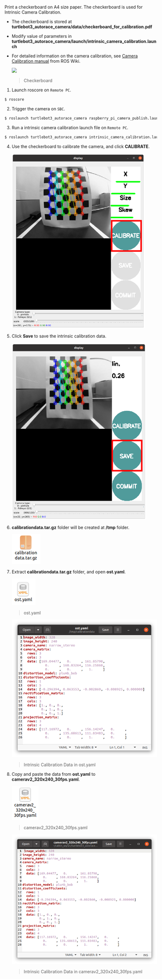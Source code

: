 <!-- ### [Intrinsic Camera Calibration](#intrinsic-camera-calibration) -->

Print a checkerboard on A4 size paper. The checkerboard is used for Intrinsic Camera Calibration.

- The checkerboard is stored at **turtlebot3_autorace_camera/data/checkerboard_for_calibration.pdf**
- Modify value of parameters in **turtlebot3_autorace_camera/launch/intrinsic_camera_calibration.launch**
- For detailed information on the camera calibration, see [Camera Calibration manual](http://wiki.ros.org/camera_calibration) from ROS Wiki.

  ![](/assets/images/platform/turtlebot3/autonomous_driving/autorace_checkerboard.png)

  > Checkerboard

1. Launch roscore on `Remote PC`.
```bash
$ roscore
```

2. Trigger the camera on `SBC`.
```bash
$ roslaunch turtlebot3_autorace_camera raspberry_pi_camera_publish.launch
```

3. Run a intrinsic camera calibration launch file on `Remote PC`.
```bash
$ roslaunch turtlebot3_autorace_camera intrinsic_camera_calibration.launch mode:=calibration
```

4. Use the checkerboard to calibrate the camera, and click **CALIBRATE**.

   ![](/assets/images/platform/turtlebot3/autonomous_driving/noetic_rpi_before_intrinsic_calibration.png)

5. Click **Save** to save the intrinsic calibration data.

   ![](/assets/images/platform/turtlebot3/autonomous_driving/noetic_rpi_after_intrinsic_calibration.png)

6. **calibrationdata.tar.gz** folder will be created at **/tmp** folder.

   ![](/assets/images/platform/turtlebot3/autonomous_driving/noetic_rpi_calibration_data_tar_gz.png)

7. Extract **calibrationdata.tar.gz** folder, and open **ost.yaml**.

   ![](/assets/images/platform/turtlebot3/autonomous_driving/noetic_rpi_ost_yaml_file.png)

   > ost.yaml

   ![](/assets/images/platform/turtlebot3/autonomous_driving/noetic_rpi_ost_yaml.png)

   > Intrinsic Calibration Data in ost.yaml

8. Copy and paste the data from **ost.yaml** to **camerav2_320x240_30fps.yaml**.

   ![](/assets/images/platform/turtlebot3/autonomous_driving/noetic_rpi_camerav2_yaml.png)

   > camerav2_320x240_30fps.yaml

   ![](/assets/images/platform/turtlebot3/autonomous_driving/noetic_rpi_camerav2_320x240.png)

   > Intrinsic Calibration Data in camerav2_320x240_30fps.yaml
